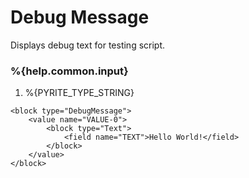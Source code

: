 # Debug Message

Displays debug text for testing script.

### %{help.common.input}

1. %{PYRITE_TYPE_STRING}

```
<block type="DebugMessage">
    <value name="VALUE-0">
        <block type="Text">
            <field name="TEXT">Hello World!</field>
        </block>
    </value>
</block>
```
